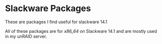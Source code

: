 Slackware Packages
===

These are packages I find useful for slackware 14.1

All of these packages are for *x86_64* on Slackware 14.1 and are mostly used in my unRAID server.
